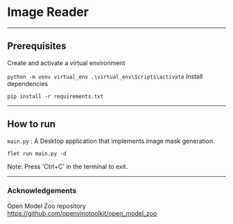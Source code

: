 # Image Reader

***

## Prerequisites
Create and activate a virtual environment

`
python -m venv virtual_env
.\virtual_env\Scripts\activate
`
Install dependencies

`
pip install -r requirements.txt
`

***

## How to run

`main.py` : A Desktop application that implements image mask generation.

    flet run main.py -d
Note: Press 'Ctrl+C' in the terminal to exit.

***

### Acknowledgements

Open Model Zoo repository https://github.com/openvinotoolkit/open_model_zoo
